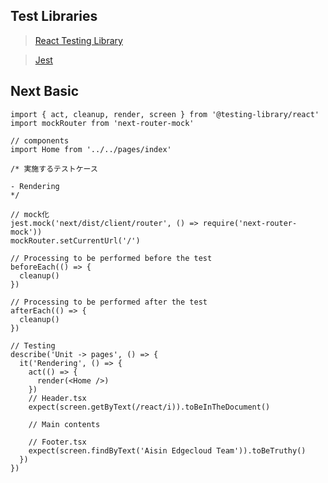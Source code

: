 ## Test Libraries

> [React Testing Library](https://testing-library.com/docs/)

> [Jest](https://jestjs.io/ja/docs/getting-started)

## Next Basic

```
import { act, cleanup, render, screen } from '@testing-library/react'
import mockRouter from 'next-router-mock'

// components
import Home from '../../pages/index'

/* 実施するテストケース

- Rendering
*/

// mock化
jest.mock('next/dist/client/router', () => require('next-router-mock'))
mockRouter.setCurrentUrl('/')

// Processing to be performed before the test
beforeEach(() => {
  cleanup()
})

// Processing to be performed after the test
afterEach(() => {
  cleanup()
})

// Testing
describe('Unit -> pages', () => {
  it('Rendering', () => {
    act(() => {
      render(<Home />)
    })
    // Header.tsx
    expect(screen.getByText(/react/i)).toBeInTheDocument()

    // Main contents

    // Footer.tsx
    expect(screen.findByText('Aisin Edgecloud Team')).toBeTruthy()
  })
})
```
